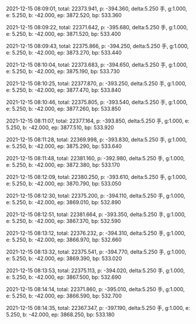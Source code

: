 2021-12-15 08:09:01, total: 22373.941, p: -394.360, delta:5.250 手, g:1.000, e: 5.250, b: -42.000, ep: 3872.520, bp: 533.360

2021-12-15 08:09:22, total: 22371.642, p: -395.680, delta:5.250 手, g:1.000, e: 5.250, b: -42.000, ep: 3871.520, bp: 533.400

2021-12-15 08:09:43, total: 22375.866, p: -394.250, delta:5.250 手, g:1.000, e: 5.250, b: -42.000, ep: 3873.270, bp: 533.440

2021-12-15 08:10:04, total: 22373.683, p: -394.650, delta:5.250 手, g:1.000, e: 5.250, b: -42.000, ep: 3875.190, bp: 533.730

2021-12-15 08:10:25, total: 22377.870, p: -393.250, delta:5.250 手, g:1.000, e: 5.250, b: -42.000, ep: 3877.470, bp: 533.840

2021-12-15 08:10:46, total: 22375.805, p: -393.540, delta:5.250 手, g:1.000, e: 5.250, b: -42.000, ep: 3877.260, bp: 533.850

2021-12-15 08:11:07, total: 22377.164, p: -393.850, delta:5.250 手, g:1.000, e: 5.250, b: -42.000, ep: 3877.510, bp: 533.920

2021-12-15 08:11:28, total: 22369.998, p: -393.830, delta:5.250 手, g:1.000, e: 5.250, b: -42.000, ep: 3875.290, bp: 533.640

2021-12-15 08:11:48, total: 22381.160, p: -392.980, delta:5.250 手, g:1.000, e: 5.250, b: -42.000, ep: 3872.380, bp: 533.170

2021-12-15 08:12:09, total: 22380.250, p: -393.610, delta:5.250 手, g:1.000, e: 5.250, b: -42.000, ep: 3870.790, bp: 533.050

2021-12-15 08:12:30, total: 22375.200, p: -394.110, delta:5.250 手, g:1.000, e: 5.250, b: -42.000, ep: 3869.010, bp: 532.890

2021-12-15 08:12:51, total: 22381.664, p: -393.350, delta:5.250 手, g:1.000, e: 5.250, b: -42.000, ep: 3867.370, bp: 532.590

2021-12-15 08:13:12, total: 22376.232, p: -394.310, delta:5.250 手, g:1.000, e: 5.250, b: -42.000, ep: 3866.970, bp: 532.660

2021-12-15 08:13:32, total: 22375.541, p: -394.770, delta:5.250 手, g:1.000, e: 5.250, b: -42.000, ep: 3869.390, bp: 533.020

2021-12-15 08:13:53, total: 22375.113, p: -394.020, delta:5.250 手, g:1.000, e: 5.250, b: -42.000, ep: 3867.500, bp: 532.690

2021-12-15 08:14:14, total: 22371.860, p: -395.010, delta:5.250 手, g:1.000, e: 5.250, b: -42.000, ep: 3866.590, bp: 532.700

2021-12-15 08:14:35, total: 22367.347, p: -397.190, delta:5.250 手, g:1.000, e: 5.250, b: -42.000, ep: 3868.250, bp: 533.180